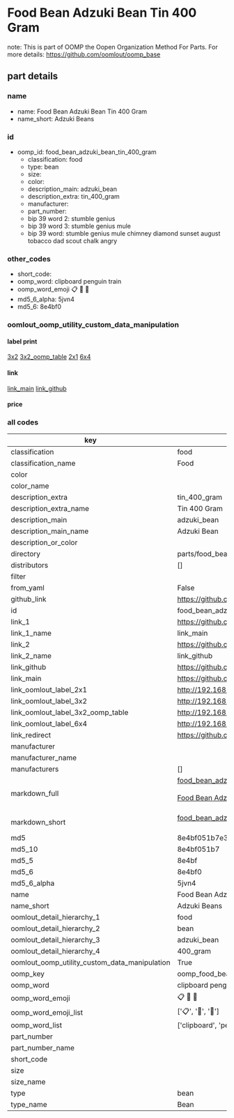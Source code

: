 # Food Bean Adzuki Bean Tin 400 Gram  

note: This is part of OOMP the Oopen Organization Method For Parts. For more details: https://github.com/oomlout/oomp_base

##  part details
  







### name
* name: Food Bean Adzuki Bean Tin 400 Gram
* name_short: Adzuki Beans
### id
* oomp_id: food_bean_adzuki_bean_tin_400_gram
  * classification: food
  * type: bean
  * size: 
  * color: 
  * description_main: adzuki_bean
  * description_extra: tin_400_gram
  * manufacturer: 
  * part_number: 
  * bip 39 word 2: stumble genius
  * bip 39 word 3: stumble genius mule
  * bip 39 word: stumble genius mule chimney diamond sunset august tobacco dad scout chalk angry

### other_codes
* short_code: 
* oomp_word: clipboard penguin train
* oomp_word_emoji :clipboard: :penguin: :train:
* md5_6_alpha: 5jvn4
* md5_6: 8e4bf0






### oomlout_oomp_utility_custom_data_manipulation
#### label print
[3x2](http://192.168.1.245:1112/?label=oomp%205jvn4)
[3x2_oomp_table](http://192.168.1.108:1112/?label=oomp%205jvn4)
[2x1](http://192.168.1.242:1112/?label=oomp%205jvn4)
[6x4](http://192.168.1.55:1112/?label=oomp%205jvn4)    

#### link

[link_main](https://github.com/oomlout/oomlout_oomp_version_1_messy/tree/main/parts/food_bean_adzuki_bean_tin_400_gram) [link_github](https://github.com/oomlout/oomlout_oomp_version_1_messy/tree/main/parts/food_bean_adzuki_bean_tin_400_gram)                             

#### price







### all codes 
| key | value |  
| --- | --- |  
| classification | food |  
| classification_name | Food |  
| color |  |  
| color_name |  |  
| description_extra | tin_400_gram |  
| description_extra_name | Tin 400 Gram |  
| description_main | adzuki_bean |  
| description_main_name | Adzuki Bean |  
| description_or_color |   |  
| directory | parts/food_bean_adzuki_bean_tin_400_gram |  
| distributors | [] |  
| filter |  |  
| from_yaml | False |  
| github_link | https://github.com/oomlout/oomlout_oomp_part_src/tree/main/parts/food_bean_adzuki_bean_tin_400_gram |  
| id | food_bean_adzuki_bean_tin_400_gram |  
| link_1 | https://github.com/oomlout/oomlout_oomp_version_1_messy/tree/main/parts/food_bean_adzuki_bean_tin_400_gram |  
| link_1_name | link_main |  
| link_2 | https://github.com/oomlout/oomlout_oomp_version_1_messy/tree/main/parts/food_bean_adzuki_bean_tin_400_gram |  
| link_2_name | link_github |  
| link_github | https://github.com/oomlout/oomlout_oomp_version_1_messy/tree/main/parts/food_bean_adzuki_bean_tin_400_gram |  
| link_main | https://github.com/oomlout/oomlout_oomp_version_1_messy/tree/main/parts/food_bean_adzuki_bean_tin_400_gram |  
| link_oomlout_label_2x1 | http://192.168.1.242:1112/?label=oomp%205jvn4 |  
| link_oomlout_label_3x2 | http://192.168.1.245:1112/?label=oomp%205jvn4 |  
| link_oomlout_label_3x2_oomp_table | http://192.168.1.108:1112/?label=oomp%205jvn4 |  
| link_oomlout_label_6x4 | http://192.168.1.55:1112/?label=oomp%205jvn4 |  
| link_redirect | https://github.com/oomlout/oomlout_oomp_version_1_messy/tree/main/parts/food_bean_adzuki_bean_tin_400_gram |  
| manufacturer |  |  
| manufacturer_name |  |  
| manufacturers | [] |  
| markdown_full | [food_bean_adzuki_bean_tin_400_gram](none)<br>[](none)<br>[Food Bean Adzuki Bean Tin 400 Gram](none)<br><br> |  
| markdown_short | [food_bean_adzuki_bean_tin_400_gram](none)<br><br> |  
| md5 | 8e4bf051b7e321e7661e928122983ebd |  
| md5_10 | 8e4bf051b7 |  
| md5_5 | 8e4bf |  
| md5_6 | 8e4bf0 |  
| md5_6_alpha | 5jvn4 |  
| name | Food Bean Adzuki Bean Tin 400 Gram |  
| name_short | Adzuki Beans |  
| oomlout_detail_hierarchy_1 | food |  
| oomlout_detail_hierarchy_2 | bean |  
| oomlout_detail_hierarchy_3 | adzuki_bean |  
| oomlout_detail_hierarchy_4 | 400_gram |  
| oomlout_oomp_utility_custom_data_manipulation | True |  
| oomp_key | oomp_food_bean_adzuki_bean_tin_400_gram |  
| oomp_word | clipboard penguin train |  
| oomp_word_emoji | :clipboard: :penguin: :train: |  
| oomp_word_emoji_list | [':clipboard:', ':penguin:', ':train:'] |  
| oomp_word_list | ['clipboard', 'penguin', 'train'] |  
| part_number |  |  
| part_number_name |  |  
| short_code |  |  
| size |  |  
| size_name |  |  
| type | bean |  
| type_name | Bean |  
